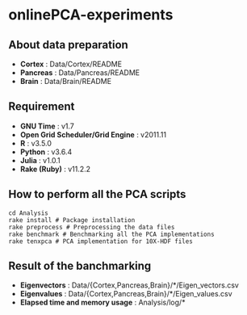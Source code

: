 # onlinePCA-experiments

## About data preparation
- **Cortex** : Data/Cortex/README
- **Pancreas** : Data/Pancreas/README
- **Brain** : Data/Brain/README

## Requirement
- **GNU Time** : v1.7
- **Open Grid Scheduler/Grid Engine** : v2011.11
- **R** : v3.5.0
- **Python** : v3.6.4
- **Julia** : v1.0.1
- **Rake (Ruby)** : v11.2.2

## How to perform all the PCA scripts
```{bash}
cd Analysis
rake install # Package installation
rake preprocess # Preprocessing the data files
rake benchmark # Benchmarking all the PCA implementations
rake tenxpca # PCA implementation for 10X-HDF files
```

## Result of the banchmarking
- **Eigenvectors** : Data/{Cortex,Pancreas,Brain}/*/Eigen_vectors.csv
- **Eigenvalues** : Data/{Cortex,Pancreas,Brain}/*/Eigen_values.csv
- **Elapsed time and memory usage** : Analysis/log/*
